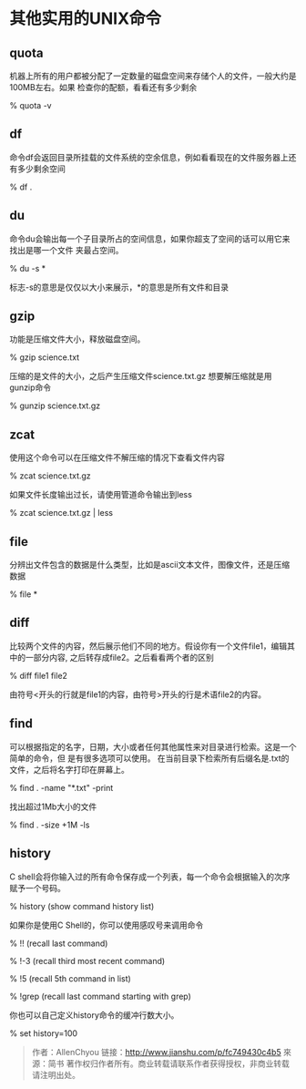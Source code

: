 # 其他实用的UNIX命令
## quota

机器上所有的用户都被分配了一定数量的磁盘空间来存储个人的文件，一般大约是100MB左右。如果
检查你的配额，看看还有多少剩余

% quota -v

## df

命令df会返回目录所挂载的文件系统的空余信息，例如看看现在的文件服务器上还有多少剩余空间

% df .

## du

命令du会输出每一个子目录所占的空间信息，如果你超支了空间的话可以用它来找出是哪一个文件
夹最占空间。

% du -s *

标志-s的意思是仅仅以大小来展示，*的意思是所有文件和目录

## gzip

功能是压缩文件大小，释放磁盘空间。

% gzip science.txt

压缩的是文件的大小，之后产生压缩文件science.txt.gz
想要解压缩就是用gunzip命令

% gunzip science.txt.gz

## zcat

使用这个命令可以在压缩文件不解压缩的情况下查看文件内容

% zcat science.txt.gz

如果文件长度输出过长，请使用管道命令输出到less

% zcat science.txt.gz | less

## file

分辨出文件包含的数据是什么类型，比如是ascii文本文件，图像文件，还是压缩数据

% file *

## diff

比较两个文件的内容，然后展示他们不同的地方。假设你有一个文件file1，编辑其中的一部分内容,
之后转存成file2。之后看看两个者的区别

% diff file1 file2

由符号<开头的行就是file1的内容，由符号>开头的行是术语file2的内容。

## find

可以根据指定的名字，日期，大小或者任何其他属性来对目录进行检索。这是一个简单的命令，但
是有很多选项可以使用。
在当前目录下检索所有后缀名是.txt的文件，之后将名字打印在屏幕上。

% find . -name "*.txt" -print

找出超过1Mb大小的文件

% find . -size +1M -ls

## history

C shell会将你输入过的所有命令保存成一个列表，每一个命令会根据输入的次序赋予一个号码。

% history (show command history list)

如果你是使用C Shell的，你可以使用感叹号来调用命令

% !! (recall last command)

% !-3 (recall third most recent command)

% !5 (recall 5th command in list)

% !grep (recall last command starting with grep)

你也可以自己定义history命令的缓冲行数大小。

% set history=100

> 作者：AllenChyou
链接：http://www.jianshu.com/p/fc749430c4b5
來源：简书
著作权归作者所有。商业转载请联系作者获得授权，非商业转载请注明出处。
